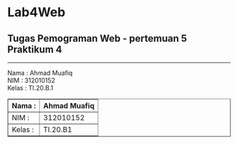 # Lab4Web
## Tugas Pemograman Web - pertemuan 5 Praktikum 4

<hr>

Nama  : Ahmad Muafiq<br>
NIM   : 312010152<br>
Kelas : TI.20.B.1<br>

<table border="1" cellpadding="6" cellspacing="0">
            <thead>
            <tr>
            <th>Nama : </th>
            <th>Ahmad Muafiq</th>
            </tr>
            </thead>
            <tbody>
            <tr>
            <td>NIM : </td>
            <td >312010152</td>
            </tr>
            <tr>
            <td>Kelas : </td>
            <td>TI.20.B1</td>
            </tbody>
            </table>
